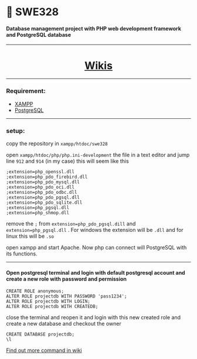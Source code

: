 # :page_with_curl: SWE328
#### Database management project with PHP web development framework and PostgreSQL database
***
<h1 align="center">
 <a href=https://github.com/rafiulgits/swe328/wiki>Wikis</a>

</h1>

***
### Requirement:
 * [XAMPP](https://www.apachefriends.org/download.html)
 * [PostgreSQL](https://www.enterprisedb.com/downloads/postgres-postgresql-downloads)
 
***
### setup:
copy the repository in `xampp/htdoc/swe328`

open `xampp/htdoc/php/php.ini-development` the file in a text editor and jump line `912` and `914` (in my case) this will seem like this

```
;extension=php_openssl.dll
;extension=php_pdo_firebird.dll
;extension=php_pdo_mysql.dll
;extension=php_pdo_oci.dll
;extension=php_pdo_odbc.dll
;extension=php_pdo_pgsql.dll
;extension=php_pdo_sqlite.dll
;extension=php_pgsql.dll
;extension=php_shmop.dll
```

remove the `;` from `extension=php_pdo_pgsql.dill` and `extension=php_pgsql.dll` . For windows the extension will be `.dll` and for linux this will be `.so` 

open xampp and start Apache. Now php can connect will PostgreSQL with its functions.
***

#### Open postgresql terminal and login with default postgresql account and create a new role with password and permission

```
CREATE ROLE anonymous;
ALTER ROLE projectdb WITH PASSWORD 'pass1234';
ALTER ROLE projectdb WITH LOGIN;
ALTER ROLE projectdb WITH CREATEDB;
```

close the terminal and reopen it and login with this new created role and create a new database and checkout the owner
```
CREATE DATABASE projectdb;
\l
```
[Find out more command in wiki](https://github.com/rafiulgits/swe328/wiki)
